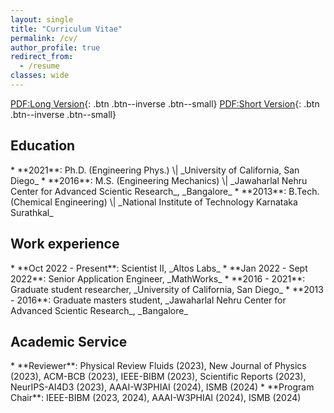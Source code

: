 ```yaml
---
layout: single
title: "Curriculum Vitae"
permalink: /cv/
author_profile: true
redirect_from:
  - /resume
classes: wide
---
```


[PDF:Long Version](https://drive.google.com/file/d/1s6ccny89q8tg4Hj5qP1Q1OtdMJnd4mTE/view?usp=sharing){: .btn .btn--inverse .btn--small}
[PDF:Short Version](https://drive.google.com/file/d/1PAn-iX0LTCsofbQeFbrlLfbrIOFKlpog/view?usp=sharing){: .btn .btn--inverse .btn--small}

<h2>Education</h2>
* **2021**: Ph.D. (Engineering Phys.) \| _University of California, San Diego_
* **2016**: M.S. (Engineering Mechanics) \| _Jawaharlal Nehru Center for Advanced Scientic Research_, _Bangalore_
* **2013**: B.Tech. (Chemical Engineering) \| _National Institute of Technology Karnataka Surathkal_

<h2>Work experience</h2>
* **Oct 2022 - Present**: Scientist II, _Altos Labs_
* **Jan 2022 - Sept 2022**: Senior Application Engineer, _MathWorks_
* **2016 - 2021**: Graduate student researcher,  _University of California, San Diego_
* **2013 - 2016**: Graduate masters student,  _Jawaharlal Nehru Center for Advanced Scientic Research_, _Bangalore_

<h2>Academic Service</h2>
* **Reviewer**: Physical Review Fluids (2023), New Journal of Physics (2023), ACM-BCB (2023), IEEE-BIBM (2023), Scientific Reports (2023), NeurIPS-AI4D3 (2023), AAAI-W3PHIAI (2024), ISMB (2024)
* **Program Chair**: IEEE-BIBM (2023, 2024), AAAI-W3PHIAI (2024), ISMB (2024)
